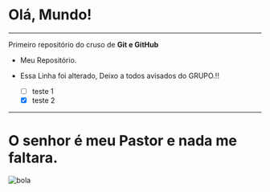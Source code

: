 # Olá, Mundo!
---
 Primeiro repositório do cruso de **Git e GitHub**

 - Meu Repositório.
 
 - Essa Linha foi alterado, Deixo a todos avisados do GRUPO.!!
   - [ ] teste 1
   - [x] teste 2
---
# O senhor é meu Pastor e nada me faltara.
![bola](https://user-images.githubusercontent.com/94995814/179270611-16d9cd2d-3fed-4b9a-964c-709c283d0eea.png)

